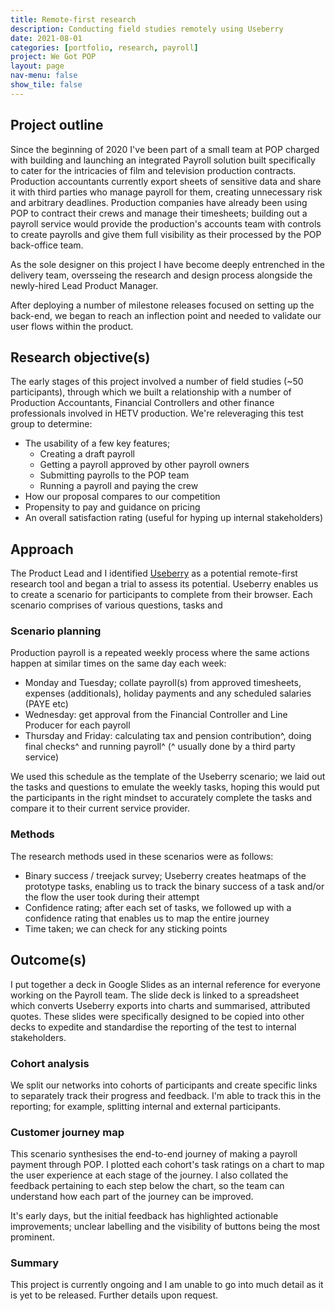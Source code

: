 ```yaml
---
title: Remote-first research
description: Conducting field studies remotely using Useberry
date: 2021-08-01
categories: [portfolio, research, payroll]
project: We Got POP
layout: page
nav-menu: false
show_tile: false
---
```


<!-- image: '../assets/images/useberry-payroll.png' -->

## Project outline
Since the beginning of 2020 I've been part of a small team at POP charged with building and launching an integrated Payroll solution built specifically to cater for the intricacies of film and television production contracts. Production accountants currently export sheets of sensitive data and share it with third parties who manage payroll for them, creating unnecessary risk and arbitrary deadlines. Production companies have already been using POP to contract their crews and manage their timesheets; building out a payroll service would provide the production's accounts team with controls to create payrolls and give them full visibility as their processed by the POP back-office team. 

As the sole designer on this project I have become deeply entrenched in the delivery team, oversseing the research and design process alongside the newly-hired Lead Product Manager. 

After deploying a number of milestone releases focused on setting up the back-end, we began to reach an inflection point and needed to validate our user flows within the product. 


## Research objective(s)
The early stages of this project involved a number of field studies (~50 participants), through which we built a relationship with a number of Production Accountants, Financial Controllers and other finance professionals involved in HETV production. We're releveraging this test group to determine:

* The usability of a few key features; 
	* Creating a draft payroll
	* Getting a payroll approved by other payroll owners
	* Submitting payrolls to the POP team
	* Running a payroll and paying the crew
* How our proposal compares to our competition
* Propensity to pay and guidance on pricing
* An overall satisfaction rating (useful for hyping up internal stakeholders)

## Approach
The Product Lead and I identified [Useberry]() as a potential remote-first research tool and began a trial to assess its potential. Useberry enables us to create a scenario for participants to complete from their browser. Each scenario comprises of various questions, tasks and 

### Scenario planning
Production payroll is a repeated weekly process where the same actions happen at similar times on the same day each week: 

* Monday and Tuesday; collate payroll(s) from approved timesheets, expenses (additionals), holiday payments and any scheduled salaries (PAYE etc)
* Wednesday: get approval from the Financial Controller and Line Producer for each payroll 
* Thursday and Friday: calculating tax and pension contribution^, doing final checks^ and running payroll^ (^ usually done by a third party service)  

We used this schedule as the template of the Useberry scenario; we laid out the tasks and questions to emulate the weekly tasks, hoping this would put the participants in the right mindset to accurately complete the tasks and compare it to their current service provider.

### Methods
The research methods used in these scenarios were as follows:

* Binary success / treejack survey; Useberry creates heatmaps of the prototype tasks, enabling us to track the binary success of a task and/or the flow the user took during their attempt
* Confidence rating; after each set of tasks, we followed up with a confidence rating that enables us to map the entire journey
* Time taken; we can check for any sticking points

## Outcome(s)
I put together a deck in Google Slides as an internal reference for everyone working on the Payroll team. The slide deck is linked to a spreadsheet which converts Useberry exports into charts and summarised, attributed quotes. These slides were specifically designed to be copied into other decks to expedite and standardise the reporting of the test to internal stakeholders.

### Cohort analysis
We split our networks into cohorts of participants and create specific links to separately track their progress and feedback. I'm able to track this in the reporting; for example, splitting internal and external participants.

### Customer journey map
This scenario synthesises the end-to-end journey of making a payroll payment through POP. I plotted each cohort's task ratings on a chart to map the user experience at each stage of the journey. I also collated the feedback pertaining to each step below the chart, so the team can understand how each part of the journey can be improved. 

It's early days, but the initial feedback has highlighted actionable improvements; unclear labelling and the visibility of buttons being the most prominent.

### Summary
This project is currently ongoing and I am unable to go into much detail as it is yet to be released. Further details upon request. 